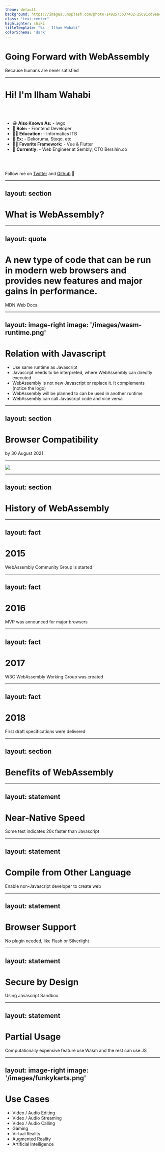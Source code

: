 ```yaml
---
theme: default
background: https://images.unsplash.com/photo-1492573637402-25691cd9eac2
class: "text-center"
highlighter: shiki
titleTemplate: "%s - Ilham Wahabi"
colorSchema: 'dark'
---
```


# Going Forward with WebAssembly

Because humans are never satisfied

<div class="abs-br m-6 flex gap-2">
  <a href="https://github.com/iwgx/wasm-intro" target="_blank" alt="GitHub"
    class="text-xl icon-btn opacity-50 !border-none !hover:text-white">
    <carbon-logo-github />
  </a>
</div>

---

# Hi! I'm Ilham Wahabi

<br>
<br>

- 😀 **Also Known As:** - iwgx
- 📝 **Role:** - Frontend Developer
- 👨‍🎓 **Education:** - Informatics ITB
- 🤝 **Ex:** - Dekoruma, Stoqo, etc
- 👨‍💻 **Favorite Framework:** - Vue & Flutter
- 🧑‍ **Currently:** - Web Engineer at Sembly, CTO Bersihin.co

<br>
<br>

Follow me on [Twitter](https://twitter.com/ilhamwahabigx) and [Github](https://github.com/iwgx) 👋

---
layout: section
---

# What is WebAssembly?

---
layout: quote
---

# A new type of code that can be run in modern web browsers and provides new features and major gains in performance.
MDN Web Docs

---
layout: image-right
image: '/images/wasm-runtime.png'
---

# Relation with Javascript

- Use same runtime as Javascript
- Javascript needs to be interpreted, where WebAssembly can directly executed
- WebAssembly is not new Javascript or replace it. It complements (notice the logo)
- WebAssembly will be planned to can be used in another runtime
- WebAssembly can call Javascript code and vice versa

---
layout: section
---

# Browser Compatibility
by 30 August 2021

---

<img src="/images/wasm-compatibility.png">

---
layout: section
---

# History of WebAssembly

---
layout: fact
---

# 2015
WebAssembly Community Group is started

---
layout: fact
---

# 2016
MVP was announced for major browsers

---
layout: fact
---

# 2017
W3C WebAssembly Working Group was created

---
layout: fact
---

# 2018
First draft specifications were delivered

---
layout: section
---

# Benefits of WebAssembly

---
layout: statement
---

# Near-Native Speed
Some test indicates 20x faster than Javascript

---
layout: statement
---

# Compile from Other Language
Enable non-Javascript developer to create web

---
layout: statement
---

# Browser Support
No plugin needed, like Flash or Silverlight

---
layout: statement
---

# Secure by Design
Using Javascript Sandbox

---
layout: statement
---

# Partial Usage
Computationally expensive feature use Wasm and the rest can use JS

---
layout: image-right
image: '/images/funkykarts.png'
---

# Use Cases

- Video / Audio Editing
- Video / Audio Streaming
- Video / Audio Calling
- Gaming
- Virtual Reality
- Augmented Reality
- Artificial Intelligence
